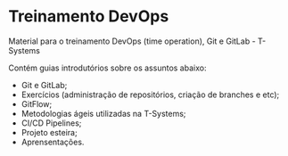 # Treinamento DevOps

Material para o treinamento DevOps (time operation), Git e GitLab - T-Systems 

Contém guias introdutórios sobre os assuntos abaixo: 

- Git e GitLab; 
- Exercícios (administração de repositórios, criação de branches e etc); 
- GitFlow; 
- Metodologias ágeis utilizadas na T-Systems; 
- CI/CD Pipelines; 
- Projeto esteira;
- Aprensentações.

